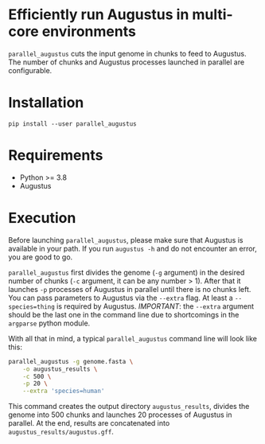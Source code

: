 # Efficiently run Augustus in multi-core environments
`parallel_augustus` cuts the input genome in chunks to feed to Augustus. The number of chunks and Augustus processes launched in parallel are configurable.

# Installation
```
pip install --user parallel_augustus
```

# Requirements
  - Python >= 3.8
  - Augustus

# Execution
Before launching `parallel_augustus`, please make sure that Augustus is available in your path. If you run `augustus -h` and do not encounter an error, you are good to go.

`parallel_augustus` first divides the genome (`-g` argument) in the desired number of chunks (`-c` argument, it can be any number > 1). After that it launches `-p` processes of Augustus in parallel until there is no chunks left. You can pass parameters to Augustus via the `--extra` flag. At least a `--species=thing` is required by Augustus. 
*IMPORTANT*: the `--extra` argument should be the last one in the command line due to shortcomings in the `argparse` python module.

With all that in mind, a typical `parallel_augustus` command line will look like this:
```bash
parallel_augustus -g genome.fasta \
    -o augustus_results \
    -c 500 \
    -p 20 \
    --extra 'species=human'
```
This command creates the output directory `augustus_results`, divides the genome into 500 chunks and launches 20 processes of Augustus in parallel. At the end, results are concatenated into `augustus_results/augustus.gff`.